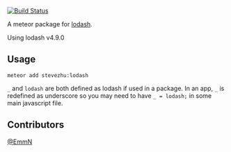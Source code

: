 [![Build Status](https://travis-ci.org/stevezhu/meteor-lodash.svg?branch=master)](https://travis-ci.org/stevezhu/meteor-lodash)

A meteor package for [lodash](http://lodash.com/).

Using lodash v4.9.0


## Usage

```
meteor add stevezhu:lodash
```

`_` and `lodash` are both defined as lodash if used in a package.
In an app, `_` is redefined as underscore so you may need to have `_ = lodash;` in some main javascript file.

## Contributors

[@EmmN](https://github.com/EmmN)
